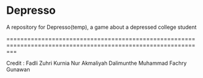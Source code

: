 # Depresso
A repository for Depresso(temp), a game about a depressed college student

===============================================================================================================

Credit : 
Fadli Zuhri
Kurnia Nur Akmaliyah Dalimunthe
Muhammad Fachry Gunawan
